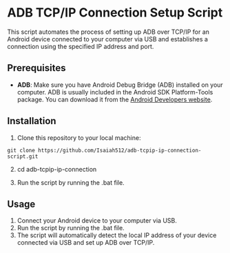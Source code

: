 # ADB TCP/IP Connection Setup Script

This script automates the process of setting up ADB over TCP/IP for an Android device connected to your computer via USB and establishes a connection using the specified IP address and port.

## Prerequisites

- **ADB**: Make sure you have Android Debug Bridge (ADB) installed on your computer. ADB is usually included in the Android SDK Platform-Tools package. You can download it from the [Android Developers website](https://developer.android.com/studio/releases/platform-tools).

## Installation 

1. Clone this repository to your local machine:
```
git clone https://github.com/Isaiah512/adb-tcpip-ip-connection-script.git
```
2. cd adb-tcpip-ip-connection

3. Run the script by running the .bat file.

## Usage

1. Connect your Android device to your computer via USB.
2. Run the script by running the .bat file.
3. The script will automatically detect the local IP address of your device connected via USB and set up ADB over TCP/IP.